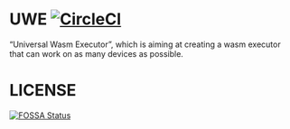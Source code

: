 # UWE [![CircleCI](https://circleci.com/gh/huang825172/UWE.svg?style=svg)](https://circleci.com/gh/huang825172/UWE)
“Universal Wasm Executor”, which is aiming at creating a wasm executor that can work on as many devices as possible.

# LICENSE
[![FOSSA Status](https://app.fossa.com/api/projects/git%2Bgithub.com%2Fhuang825172%2FUWE.svg?type=large)](https://app.fossa.com/projects/git%2Bgithub.com%2Fhuang825172%2FUWE?ref=badge_large)
